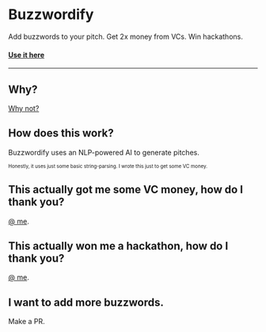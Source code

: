 # Buzzwordify
Add buzzwords to your pitch. Get 2x money from VCs. Win hackathons.

#### [Use it here](https://umanghome.github.io/buzzwordify/)

---

## Why?
[Why not?](https://techcrunch.com/2017/12/21/long-island-iced-tea-shares-went-gangbusters-after-changing-its-name-to-long-blockchain/)

## How does this work?
Buzzwordify uses an NLP-powered AI to generate pitches.

<sub><sup>Honestly, it uses just some basic string-parsing. I wrote this just to get some VC money.</sup></sub>

## This actually got me some VC money, how do I thank you?
[@ me](https://twitter.com/umanghome).

## This actually won me a hackathon, how do I thank you?
[@ me](https://twitter.com/umanghome).

## I want to add more buzzwords.
Make a PR.